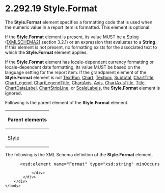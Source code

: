 <html dir="LTR" xmlns:mshelp="http://msdn.microsoft.com/mshelp" xmlns:ddue="http://ddue.schemas.microsoft.com/authoring/2003/5" xmlns:xlink="http://www.w3.org/1999/xlink" xmlns:tool="http://www.microsoft.com/tooltip">
    <head>
        <meta http-equiv="Content-Type" content="text/html; CHARSET=utf-8"></meta>
        <meta name="save" content="history"></meta>
        <title>2.292.19 Style.Format</title>
        <xml>
            <mshelp:toctitle title="2.292.19 Style.Format"></mshelp:toctitle>
            <mshelp:rltitle title="[MS-RDL]: Style.Format"></mshelp:rltitle>
            <mshelp:keyword index="A" term="a14c29ea-c850-4cd4-8bb1-15bab5b63eeb"></mshelp:keyword>
            <mshelp:attr name="DCSext.ContentType" value="open specification"></mshelp:attr>
            <mshelp:attr name="AssetID" value="a14c29ea-c850-4cd4-8bb1-15bab5b63eeb"></mshelp:attr>
            <mshelp:attr name="TopicType" value="kbRef"></mshelp:attr>
            <mshelp:attr name="DCSext.Title" value="[MS-RDL]: Style.Format" />
        </xml>
    </head>
    <body>
        <div id="header">
            <h1 class="heading">2.292.19 Style.Format</h1>
        </div>
        <div id="mainSection">
            <div id="mainBody">
                <div id="allHistory" class="saveHistory"></div>
                <div id="sectionSection0" class="section" name="collapseableSection">
                    

<p>The <b>Style.Format</b> element specifies a formatting code
that is used when the numeric value in a report item is formatted. This element
is optional. </p>

<p>If the <b>Style.Format</b> element is present, its value
MUST be a <a href="1ed81ef3-a683-45e3-aaad-bd2bbe71bc3d.htm">String</a> (<a href="https://go.microsoft.com/fwlink/?LinkId=90610">[XMLSCHEMA2]</a> section
3.2.1) or an expression that evaluates to a <b>String</b>. If this element is
not present, no formatting exists for the associated text to which the <b>Style.Format</b>
element applies.</p>

<p>If the <b>Style.Format</b> element has locale-dependent
currency formatting or locale-dependent date formatting, its value MUST be
based on the language setting for the report item. If the grandparent element
of the <b>Style.Format</b> element is not <a href="90623d67-443b-4480-9869-e03277a6223a.htm">TextRun</a>, <a href="b0ab5524-7eb2-47a7-a4d3-230f5c8c5526.htm">Chart</a>, <a href="469d0032-b5ec-43d9-ab36-d3a88b9cc1f6.htm">Textbox</a>, <a href="44172a0a-a53f-423e-be81-08352a109961.htm">Subtotal</a>, <a href="67fc30a5-9c4a-4eaa-aec9-b2f734b240f5.htm">ChartTitle</a>, <a href="68a0757c-8f1a-42b9-9473-ccedd40029fb.htm">ChartLegend</a>, <a href="f52c13d7-bd88-459b-aa48-9a5201c14004.htm">ChartLegendTitle</a>, <a href="0c19f1cb-ef68-4c28-a2d0-8601b7fd0f32.htm">ChartAxis</a>, <a href="2bfb943e-7cfe-41c1-baa4-5739a99a341b.htm">Axis</a>, <a href="8fde02ea-8499-4f99-a339-840397fd79fc.htm">ChartAxisTitle</a>, <a href="ad26c51e-d1ae-4ab1-9324-7bec1efc2ada.htm">Title</a>, <a href="cb4e56a8-c079-4788-a576-cec2510f5b96.htm">ChartDataLabel</a>, <a href="4b96c12c-5a8d-4335-b76c-da86e7328c63.htm">ChartStripLine</a>, or <a href="7e678f86-f918-4069-822a-f1324ab0b043.htm">ScaleLabels</a>, the <b>Style.Format</b>
element is ignored.</p>

<p>Following is the parent element of the <b>Style.Format</b>
element.</p>

<table>
 <thead>
  <tr>
   <th>
   <p>Parent elements</p>
   </th>
  </tr>
 </thead>
 <tr>
  <td>
  <p><a href="ea446209-9c6a-46ce-b472-fae8b8350b37.htm">Style</a></p>
  </td>
 </tr>
</table>

<p>The following is the XML Schema definition of the <b>Style.Format</b>
element.</p>

<dl>
<dd>
<div><pre> &lt;xsd:element name=&quot;Format&quot; type=&quot;xsd:string&quot; minOccurs=&quot;0&quot; /&gt;
</pre></div>
</dd></dl>


                </div>
            </div>
        </div>
    </body>
</html>